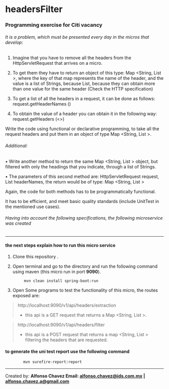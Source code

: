 # headersFilter

### Programming exercise for Citi vacancy

###### It is a problem, which must be presented every day in the micros that develop:

1. Imagine that you have to remove all the headers from the HttpServletRequest that arrives on a micro.

2. To get them they have to return an object of this type: Map <String, List <String>>, where the key of that map represents the name of the header, and the value is a list of Strings, because List, because they can obtain more than one value for the same header (Check the HTTP specification)

3. To get a list of all the headers in a request, it can be done as follows: request.getHeaderNames ()

4. To obtain the value of a header you can obtain it in the following way: request.getHeaders (<<headerName>>)

Write the code using functional or declarative programming, to take all the request headers and put them in an object of type Map <String, List <String>>.

###### Additional:

• Write another method to return the same Map <String, List <String>> object, but filtered with only the headings that you indicate, through a list of Strings.

• The parameters of this second method are: HttpServletRequest request, List <String> headerNames, the return would be of type: Map <String, List <String>>

Again, the code for both methods has to be programmatically functional.

It has to be efficient, and meet basic quality standards (include UnitTest in the mentioned use cases).

###### Having into account the following specifications, the following microservice was created 
__________________________________________________________________________________________________________________________________

#### the next steps explain how to run this micro service

1. Clone this repository
.
2. Open terminal and go to the directory and run the following command using maven (this micro run in port **9090**).

            mvn clean install spring-boot:run 

3. Open Some programs to test the functionality of this micro, the routes exposed are:

>http://localhost:9090/v1/api/headers/extraction
> - this api is a GET request that returns a Map <String, List <String>>.
  
  
>http://localhost:9090/v1/api/headers/filter
> - this api is a POST request that returns a map <String, List <String>> filtering the headers that are requested.


#### to generate the uni test report use the following command

            mvn surefire-report:report


 

--------------------------------------------------------------------------------------------------------------------------------
 Created by: ****Alfonso Chavez Email: alfonso.chavez@ids.com.mx | alfonso.chavez.a@gmail.com****
